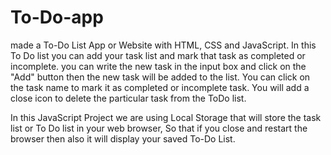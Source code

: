 # To-Do-app

made a To-Do List App or Website with HTML, CSS and JavaScript. 
In this To Do list you can add your task list and mark that task as completed or incomplete. you can write the new task in the input box and click on the "Add" button then the new task will be added to the list.
You can click on the task name to mark it as completed or incomplete task. You will add a close icon to delete the particular task from the ToDo list.

In this JavaScript Project we are using Local Storage  that will store the task list or To Do list in your web browser, So that if you close and restart the browser then also it will display your saved To-Do List.
